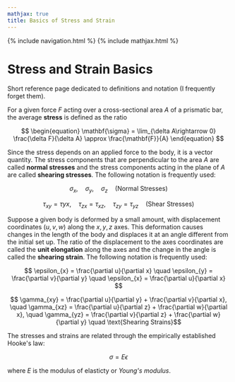 ```yaml
---
mathjax: true
title: Basics of Stress and Strain
---
```

{% include navigation.html %}
{% include mathjax.html %}

# Stress and Strain Basics

Short reference page dedicated to definitions and notation (I frequently forget them).

For a given force $F$ acting over a cross-sectional area $A$ of a prismatic bar, the average **stress** is defined as the ratio

$$ \begin{equation} \mathbf{\sigma} = \lim_{\delta A\rightarrow 0} \frac{\delta F}{\delta A} \approx \frac{\mathbf{F}}{A} \end{equation} $$

Since the stress depends on an applied force to the body, it is a vector quantity. The stress components that are perpendicular to the area $A$ are called **normal stresses** and the stress components acting in the plane of $A$ are called **shearing stresses**. The following notation is frequently used:

$$ \sigma_{x}, \quad \sigma_{y}, \quad \sigma_{z} \quad \text{(Normal Stresses)} $$

$$ \tau_{xy} = \tau{yx}, \quad  \tau_{zx}=\tau_{xz}, \quad \tau_{zy}=\tau_{yz} \quad \text{(Shear Stresses)} $$

Suppose a given body is deformed by a small amount, with displacement coordinates $(u, v, w)$ along the $x, y, z$ axes. This deformation causes changes in the length of the body and displaces it at an angle different from the initial set up. The ratio of the displacement to the axes coordinates are called the **unit elongation** along the axes and the change in the angle is called the **shearing strain**. The following notation is frequently used:

$$ \epsilon_{x} = \frac{\partial u}{\partial x} \quad \epsilon_{y} = \frac{\partial v}{\partial y} \quad \epsilon_{x} = \frac{\partial u}{\partial x} $$

$$ \gamma_{xy} = \frac{\partial u}{\partial y} + \frac{\partial v}{\partial x}, \quad \gamma_{xz} = \frac{\partial u}{\partial z} + \frac{\partial w}{\partial x}, \quad \gamma_{yz} = \frac{\partial v}{\partial z} + \frac{\partial w}{\partial y} \quad \text{Shearing Strains}$$

The stresses and strains are related through the empirically established Hooke's law:

$$ \begin{equation} \sigma = E\epsilon \end{equation} $$

where $E$ is the modulus of elasticty or *Young's modulus*. 
